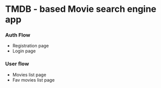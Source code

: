 # TMDB - based Movie search engine app
### Auth Flow
- Registration page
- Login page

### User flow
- Movies list page
- Fav movies list page
